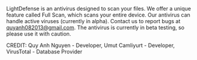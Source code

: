 
LightDefense is an antivirus designed to scan your files. We offer a unique feature called Full Scan, which scans your entire device. Our antivirus can handle active viruses (currently in alpha). Contact us to report bugs at quyanh082013@gmail.com. The antivirus is currently in beta testing, so please use it with caution.

CREDIT: Quy Anh Nguyen - Developer, Umut Camliyurt - Developer, VirusTotal - Database Provider

